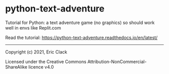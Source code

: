 # python-text-adventure
Tutorial for Python: a text adventure game (no graphics) so should work well in envs like Replit.com

Read the tutorial: 
https://python-text-adventure.readthedocs.io/en/latest/

---

Copyright (c) 2021, Eric Clack

Licensed under the Creative Commons Attribution-NonCommercial-ShareAlike licence v4.0